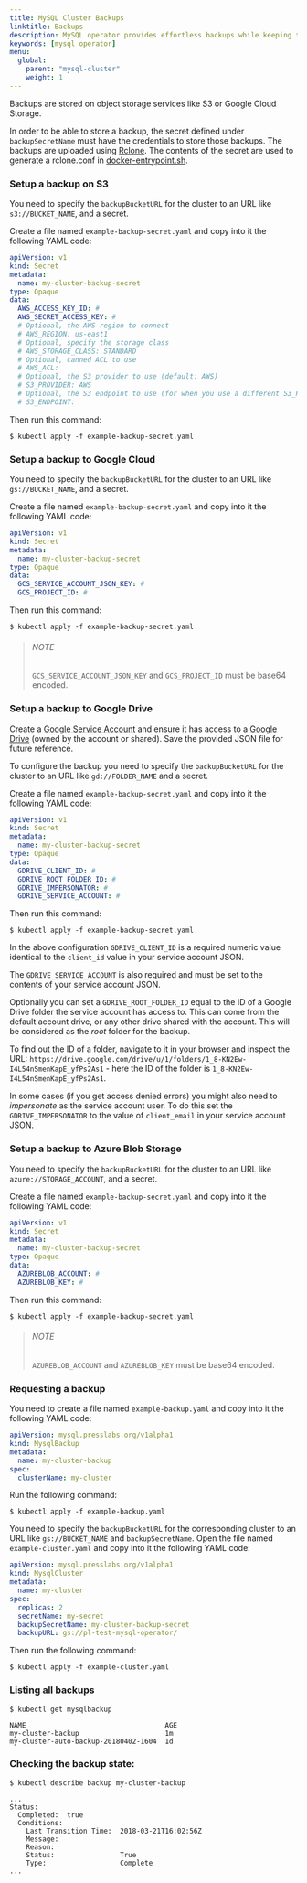 ```yaml
---
title: MySQL Cluster Backups
linktitle: Backups
description: MySQL operator provides effortless backups while keeping the cluster highly-available.
keywords: [mysql operator]
menu:
  global:
    parent: "mysql-cluster"
    weight: 1
---
```


Backups are stored on object storage services like S3 or Google Cloud Storage.

In order to be able to store a backup, the secret defined under `backupSecretName` must have
the credentials to store those backups. The backups are uploaded using [Rclone](https://rclone.org/). The contents of the secret are used to generate a rclone.conf in [docker-entrypoint.sh](https://github.com/presslabs/mysql-operator/blob/master/hack/docker/sidecar-entrypoint.sh#L5).

### Setup a backup on S3

You need to specify the `backupBucketURL` for the cluster to an URL like `s3://BUCKET_NAME`, and a secret.

Create a file named `example-backup-secret.yaml` and copy into it the following YAML code:

``` yaml
apiVersion: v1
kind: Secret
metadata:
  name: my-cluster-backup-secret
type: Opaque
data:
  AWS_ACCESS_KEY_ID: #
  AWS_SECRET_ACCESS_KEY: #
  # Optional, the AWS region to connect
  # AWS_REGION: us-east1
  # Optional, specify the storage class
  # AWS_STORAGE_CLASS: STANDARD
  # Optional, canned ACL to use
  # AWS_ACL:
  # Optional, the S3 provider to use (default: AWS)
  # S3_PROVIDER: AWS
  # Optional, the S3 endpoint to use (for when you use a different S3_PROVIDER)
  # S3_ENDPOINT:
```

Then run this command:

``` shell
$ kubectl apply -f example-backup-secret.yaml
```

### Setup a backup to Google Cloud

You need to specify the `backupBucketURL` for the cluster to an URL like `gs://BUCKET_NAME`, and a secret.

Create a file named `example-backup-secret.yaml` and copy into it the following YAML code:

``` yaml
apiVersion: v1
kind: Secret
metadata:
  name: my-cluster-backup-secret
type: Opaque
data:
  GCS_SERVICE_ACCOUNT_JSON_KEY: #
  GCS_PROJECT_ID: #
```

Then run this command:

``` shell
$ kubectl apply -f example-backup-secret.yaml
```

> ###### NOTE
>
> `GCS_SERVICE_ACCOUNT_JSON_KEY` and `GCS_PROJECT_ID` must be base64 encoded.

### Setup a backup to Google Drive

Create a [Google Service Account](https://cloud.google.com/iam/docs/service-accounts) and ensure it has access to a
[Google Drive](https://drive.google.com) (owned by the account or shared). Save the provided JSON file for future
reference.

To configure the backup you need to specify the `backupBucketURL` for the cluster to an URL like
`gd://FOLDER_NAME` and a secret.

Create a file named `example-backup-secret.yaml` and copy into it the following YAML code:

``` yaml
apiVersion: v1
kind: Secret
metadata:
  name: my-cluster-backup-secret
type: Opaque
data:
  GDRIVE_CLIENT_ID: #
  GDRIVE_ROOT_FOLDER_ID: #
  GDRIVE_IMPERSONATOR: #
  GDRIVE_SERVICE_ACCOUNT: #
```

Then run this command:

``` shell
$ kubectl apply -f example-backup-secret.yaml
```

In the above configuration `GDRIVE_CLIENT_ID` is a required numeric value identical to the `client_id` value in your
service account JSON.

The `GDRIVE_SERVICE_ACCOUNT` is also required and must be set to the contents of your service account JSON.

Optionally you can set a `GDRIVE_ROOT_FOLDER_ID` equal to the ID of a Google Drive folder the service account has
access to. This can come from the default account drive, or any other drive shared with the account. This will be
considered as the *root* folder for the backup.

To find out the ID of a folder, navigate to it in your browser and inspect the URL: `https://drive.google.com/drive/u/1/folders/1_8-KN2Ew-I4L54nSmenKapE_yfPs2As1` - here the ID of the folder is `1_8-KN2Ew-I4L54nSmenKapE_yfPs2As1`.

In some cases (if you get access denied errors) you might also need to *impersonate* as the service account user. To
do this set the `GDRIVE_IMPERSONATOR` to the value of `client_email` in your service account JSON.

### Setup a backup to Azure Blob Storage

You need to specify the `backupBucketURL` for the cluster to an URL like `azure://STORAGE_ACCOUNT`, and a secret.

Create a file named `example-backup-secret.yaml` and copy into it the following YAML code:

``` yaml
apiVersion: v1
kind: Secret
metadata:
  name: my-cluster-backup-secret
type: Opaque
data:
  AZUREBLOB_ACCOUNT: #
  AZUREBLOB_KEY: #
```

Then run this command:

``` shell
$ kubectl apply -f example-backup-secret.yaml
```

> ###### NOTE
>
> `AZUREBLOB_ACCOUNT` and `AZUREBLOB_KEY` must be base64 encoded.

### Requesting a backup

You need to create a file named `example-backup.yaml` and copy into it the following YAML code:

``` yaml
apiVersion: mysql.presslabs.org/v1alpha1
kind: MysqlBackup
metadata:
  name: my-cluster-backup
spec:
  clusterName: my-cluster
```

Run the following command:

``` shell
$ kubectl apply -f example-backup.yaml
```

You need to specify the `backupBucketURL` for the corresponding cluster to an URL like `gs://BUCKET_NAME` and `backupSecretName`.
Open the file named `example-cluster.yaml` and copy into it the following YAML code:

``` yaml
apiVersion: mysql.presslabs.org/v1alpha1
kind: MysqlCluster
metadata:
  name: my-cluster
spec:
  replicas: 2
  secretName: my-secret
  backupSecretName: my-cluster-backup-secret
  backupURL: gs://pl-test-mysql-operator/
```

Then run the following command:

``` shell
$ kubectl apply -f example-cluster.yaml
```

### Listing all backups

``` shell
$ kubectl get mysqlbackup
```

``` shell
NAME                                  AGE
my-cluster-backup                     1m
my-cluster-auto-backup-20180402-1604  1d
```

### Checking the backup state:

``` shell
$ kubectl describe backup my-cluster-backup
```

``` shell
...
Status:
  Completed:  true
  Conditions:
    Last Transition Time:  2018-03-21T16:02:56Z
    Message:               
    Reason:                
    Status:                True
    Type:                  Complete
...
```
